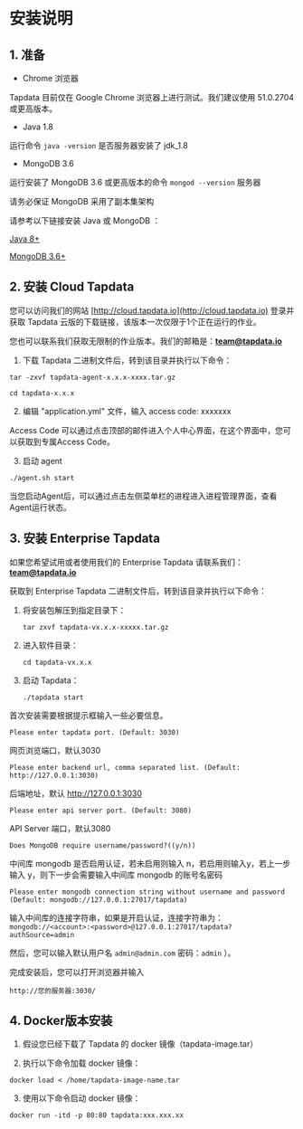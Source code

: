 # 安装说明

## 1. 准备

- Chrome 浏览器

Tapdata 目前仅在 Google Chrome 浏览器上进行测试。我们建议使用 51.0.2704 或更高版本。

- Java 1.8

运行命令 `java -version` 是否服务器安装了 jdk_1.8
    
- MongoDB 3.6

运行安装了 MongoDB 3.6 或更高版本的命令 `mongod --version` 服务器

请务必保证 MongoDB 采用了副本集架构

请参考以下链接安装 Java 或 MongoDB ：

[Java 8+](https://www.oracle.com/technetwork/java/javase/downloads/index.html)

[MongoDB 3.6+](https://www.mongodb.com/download-center)



## 2. 安装 Cloud Tapdata

您可以访问我们的网站 [http://cloud.tapdata.io](http://cloud.tapdata.io) 登录并获取 Tapdata 云版的下载链接，该版本一次仅限于1个正在运行的作业。

您也可以联系我们获取无限制的作业版本。我们的邮箱是：**team@tapdata.io**

1. 下载 Tapdata 二进制文件后，转到该目录并执行以下命令：

```
tar -zxvf tapdata-agent-x.x.x-xxxx.tar.gz

cd tapdata-x.x.x
```

2. 编辑 "application.yml" 文件，输入 access code: xxxxxxx

Access Code 可以通过点击顶部的邮件进入个人中心界面，在这个界面中，您可以获取到专属Access Code。

3. 启动 agent

```
./agent.sh start
```

当您启动Agent后，可以通过点击左侧菜单栏的进程进入进程管理界面，查看Agent运行状态。



## 3. 安装 Enterprise Tapdata

如果您希望试用或者使用我们的 Enterprise Tapdata 请联系我们：**team@tapdata.io**

获取到 Enterprise Tapdata 二进制文件后，转到该目录并执行以下命令：

1. 将安装包解压到指定目录下：

    ```
    tar zxvf tapdata-vx.x.x-xxxxx.tar.gz
    ```

2. 进入软件目录：

    ```
    cd tapdata-vx.x.x
    ```

3. 启动 Tapdata：

    ```
    ./tapdata start
    ```
    
首次安装需要根据提示框输入一些必要信息。

```
Please enter tapdata port. (Default: 3030)
```
网页浏览端口，默认3030

```
Please enter backend url, comma separated list. (Default: http://127.0.0.1:3030)
```
后端地址，默认 http://127.0.0.1:3030

```
Please enter api server port. (Default: 3080)
```
API Server 端口，默认3080

```
Does MongoDB require username/password?((y/n))
```
中间库 mongodb 是否启用认证，若未启用则输入 n，若启用则输入y，若上一步输入 y，则下一步会需要输入中间库 mongodb 的账号名密码

```
Please enter mongodb connection string without username and password (Default: mongodb://127.0.0.1:27017/tapdata)
```
输入中间库的连接字符串，如果是开启认证，连接字符串为：`mongodb://<account>:<password>@127.0.0.1:27017/tapdata?authSource=admin`

然后，您可以输入默认用户名 `admin@admin.com` 密码：`admin` ）。

完成安装后，您可以打开浏览器并输入

```
http://您的服务器:3030/
```

## 4. Docker版本安装

1. 假设您已经下载了 Tapdata 的 docker 镜像（tapdata-image.tar）


2. 执行以下命令加载 docker 镜像：

```
docker load < /home/tapdata-image-name.tar
```

3. 使用以下命令启动 docker 镜像：

```
docker run -itd -p 80:80 tapdata:xxx.xxx.xx
```